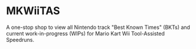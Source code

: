 # MKWiiTAS
A one-stop shop to view all Nintendo track "Best Known Times" (BKTs) and current work-in-progress (WIPs) for Mario Kart Wii Tool-Assisted Speedruns.
